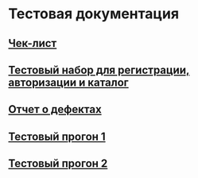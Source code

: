 # Тестовая документация
## [Чек-лист](https://docs.google.com/spreadsheets/d/16VZFQrvqILO_AzpkV9YE2NIDOHHEVHkJUEmrgKvvbpY/edit?usp=sharing)
## [Тестовый набор для регистрации, авторизации и каталог](https://github.com/Ovchinnikov-KsT/docs/blob/main/%D0%A2%D0%B5%D1%81%D1%82%D0%BE%D0%B2%D1%8B%D0%B9%20%D0%BD%D0%B0%D0%B1%D0%BE%D1%80%20%D0%B4%D0%BB%D1%8F%20%D1%80%D0%B5%D0%B3%D0%B8%D1%81%D1%82%D1%80%D0%B0%D1%86%D0%B8%D0%B8%2C%20%D0%B0%D0%B2%D1%82%D0%BE%D1%80%D0%B8%D0%B7%D0%B0%D1%86%D0%B8%D0%B8%20%D0%B8%20%D0%BA%D0%B0%D1%82%D0%B0%D0%BB%D0%BE%D0%B3%D0%B0.pdf)
## [Отчет о дефектах](https://docs.google.com/spreadsheets/d/1i5naIEx58M6WRgc_RGcSV8xg19gqY97I/edit?usp=sharing&ouid=107051174852674585152&rtpof=true&sd=true)
## [Тестовый прогон 1](https://github.com/Ovchinnikov-KsT/docs/blob/main/Test%20run%201.pdf)
## [Тестовый прогон 2](https://github.com/Ovchinnikov-KsT/docs/blob/main/Test%20run%202.pdf)

